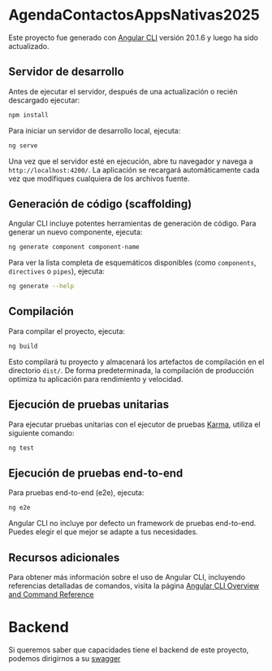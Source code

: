 # AgendaContactosAppsNativas2025

Este proyecto fue generado con [Angular CLI](https://github.com/angular/angular-cli) versión 20.1.6 y luego ha sido actualizado.

## Servidor de desarrollo

Antes de ejecutar el servidor, después de una actualización o recién descargado ejecutar:
```bash
npm install
```
Para iniciar un servidor de desarrollo local, ejecuta:

```bash
ng serve
```

Una vez que el servidor esté en ejecución, abre tu navegador y navega a `http://localhost:4200/`. La aplicación se recargará automáticamente cada vez que modifiques cualquiera de los archivos fuente.

## Generación de código (scaffolding)

Angular CLI incluye potentes herramientas de generación de código. Para generar un nuevo componente, ejecuta:

```bash
ng generate component component-name
```

Para ver la lista completa de esquemáticos disponibles (como `components`, `directives` o `pipes`), ejecuta:

```bash
ng generate --help
```

## Compilación

Para compilar el proyecto, ejecuta:

```bash
ng build
```

Esto compilará tu proyecto y almacenará los artefactos de compilación en el directorio `dist/`. De forma predeterminada, la compilación de producción optimiza tu aplicación para rendimiento y velocidad.

## Ejecución de pruebas unitarias

Para ejecutar pruebas unitarias con el ejecutor de pruebas [Karma](https://karma-runner.github.io), utiliza el siguiente comando:

```bash
ng test
```

## Ejecución de pruebas end-to-end

Para pruebas end-to-end (e2e), ejecuta:

```bash
ng e2e
```

Angular CLI no incluye por defecto un framework de pruebas end-to-end. Puedes elegir el que mejor se adapte a tus necesidades.

## Recursos adicionales

Para obtener más información sobre el uso de Angular CLI, incluyendo referencias detalladas de comandos, visita la página [Angular CLI Overview and Command Reference](https://angular.dev/tools/cli)

# Backend
Si queremos saber que capacidades tiene el backend de este proyecto, podemos dirigirnos a su [swagger](https://agenda-api.somee.com/swagger/index.html)